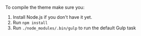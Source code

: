 To compile the theme make sure you:

1. Install Node.js if you don't have it yet.
2. Run `npm install`
3. Run `./node_modules/.bin/gulp` to run the default Gulp task